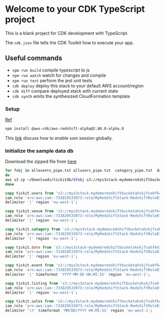 # Welcome to your CDK TypeScript project

This is a blank project for CDK development with TypeScript.

The `cdk.json` file tells the CDK Toolkit how to execute your app.

## Useful commands

* `npm run build`   compile typescript to js
* `npm run watch`   watch for changes and compile
* `npm run test`    perform the jest unit tests
* `cdk deploy`      deploy this stack to your default AWS account/region
* `cdk diff`        compare deployed stack with current state
* `cdk synth`       emits the synthesized CloudFormation template


### Setup

[Ref](https://docs.aws.amazon.com/redshift/latest/gsg/rs-gsg-create-sample-db.html#gsg-load-sample-data-v1)

```bash
npm install @aws-cdk/aws-redshift-alpha@2.80.0-alpha.0
```

This [link](https://docs.aws.amazon.com/systems-manager/latest/userguide/managed-instances-default-host-management.html) discuss how to enable ssm session globally.


### Initialize the sample data db


Download the zipped file from [here](https://docs.aws.amazon.com/redshift/latest/gsg/samples/tickitdb.zip)

```bash
for fobj in allevents_pipe.txt allusers_pipe.txt  category_pipe.txt  date2008_pipe.txt  listings_pipe.txt  sales_tab.txt venue_pipe.txt
do 
aws s3 cp ~/Downloads/tickitdb/$fobj s3://mys3stack-mydemoredshiftbucketahskjfsahfk43a7c739-1fweiuqwd278u/tickitdb/$fobj
done
```

```sql
copy tickit.users from 's3://mys3stack-mydemoredshiftbucketahskjfsahfk43a7c739-1fweiuqwd278u/tickitdb/allusers_pipe.txt' 
iam_role 'arn:aws:iam::733829533973:role/MyRedshiftStack-RedshiftRoleD1BA0605-VVLBNCFLUNKZ' 
delimiter '|' region 'eu-west-1';

copy tickit.venue from 's3://mys3stack-mydemoredshiftbucketahskjfsahfk43a7c739-1fweiuqwd278u/tickitdb/venue_pipe.txt' 
iam_role 'arn:aws:iam::733829533973:role/MyRedshiftStack-RedshiftRoleD1BA0605-VVLBNCFLUNKZ'
delimiter '|' region 'eu-west-1';

copy tickit.category from 's3://mys3stack-mydemoredshiftbucketahskjfsahfk43a7c739-1fweiuqwd278u/tickitdb/category_pipe.txt' 
iam_role 'arn:aws:iam::733829533973:role/MyRedshiftStack-RedshiftRoleD1BA0605-VVLBNCFLUNKZ'
delimiter '|' region 'eu-west-1';

copy tickit.date from 's3://mys3stack-mydemoredshiftbucketahskjfsahfk43a7c739-1fweiuqwd278u/tickitdb/date2008_pipe.txt' 
iam_role 'arn:aws:iam::733829533973:role/MyRedshiftStack-RedshiftRoleD1BA0605-VVLBNCFLUNKZ'
delimiter '|' region 'eu-west-1';

copy tickit.event from 's3://mys3stack-mydemoredshiftbucketahskjfsahfk43a7c739-1fweiuqwd278u/tickitdb/allevents_pipe.txt' 
iam_role 'arn:aws:iam::733829533973:role/MyRedshiftStack-RedshiftRoleD1BA0605-VVLBNCFLUNKZ'
delimiter '|' timeformat 'YYYY-MM-DD HH:MI:SS' region 'eu-west-1';

copy tickit.listing from 's3://mys3stack-mydemoredshiftbucketahskjfsahfk43a7c739-1fweiuqwd278u/tickitdb/listings_pipe.txt' 
iam_role 'arn:aws:iam::733829533973:role/MyRedshiftStack-RedshiftRoleD1BA0605-VVLBNCFLUNKZ'
delimiter '|' region 'eu-west-1';

copy tickit.sales from 's3://mys3stack-mydemoredshiftbucketahskjfsahfk43a7c739-1fweiuqwd278u/tickitdb/sales_tab.txt'
iam_role 'arn:aws:iam::733829533973:role/MyRedshiftStack-RedshiftRoleD1BA0605-VVLBNCFLUNKZ'
delimiter '\t' timeformat 'MM/DD/YYYY HH:MI:SS' region 'eu-west-1';
```
